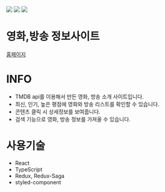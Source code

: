 
<div>
  <img src="https://img.shields.io/github/stars/oktrees/moviets"/>
  <img src="https://img.shields.io/github/issues/oktrees/moviets"/>
  <img src="https://hits.seeyoufarm.com/api/count/incr/badge.svg?url=https%3A%2F%2Fgithub.com%2Foktrees%2Fmoviets&count_bg=%2379C83D&title_bg=%23555555&icon=&icon_color=%23E7E7E7&title=hits&edge_flat=false"/>
</div>

# 영화,방송 정보사이트

<a href="https://oktrees.github.io/moviets/">홈페이지</a><br/>

# INFO

* TMDB api를 이용해서 만든 영화, 방송 소개 사이트입니다.
* 최신, 인기, 높은 평점에 영화와 방송 리스트를 확인할 수 있습니다.
* 콘텐츠 클릭 시 상세정보를 보여줍니다.
* 검색 기능으로 영화, 방송 정보를 가져올 수 있습니다.


# 사용기술

* React
* TypeScript
* Redux, Redux-Saga
* styled-component


